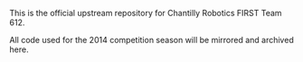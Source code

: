 This is the official upstream repository for Chantilly Robotics FIRST Team 612.

All code used for the 2014 competition season will be mirrored and archived here.
